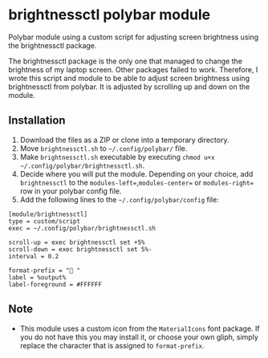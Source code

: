 # brightnessctl polybar module
Polybar module using a custom script for adjusting screen brightness using the brightnessctl package.

The brightnessctl package is the only one that managed to change the brightness of my laptop screen. Other packages failed to work. Therefore, I wrote this script and module to be able to adjust screen brightness using brightnessctl from polybar. It is adjusted by scrolling up and down on the module.

## Installation
1. Download the files as a ZIP or clone into a temporary directory.
2. Move `brightnessctl.sh` to `~/.config/polybar/` file.
3. Make `brightnessctl.sh` executable by executing `chmod u+x ~/.config/polybar/brightnessctl.sh`.
4. Decide where you will put the module. Depending on your choice, add `brightnessctl` to the `modules-left=`,`modules-center=` or `modules-right=` row in your polybar config file.
5. Add the following lines to the `~/.config/polybar/config` file:
    
```
[module/brightnessctl]
type = custom/script
exec = ~/.config/polybar/brightnessctl.sh

scroll-up = exec brightnessctl set +5%
scroll-down = exec brightnessctl set 5%-
interval = 0.2

format-prefix = " "
label = %output%
label-foreground = #FFFFFF
```

## Note
- This module uses a custom icon from the `MaterialIcons` font package. If you do not have this you may install it, or choose your own gliph, simply replace the character that is assigned to `format-prefix`.
